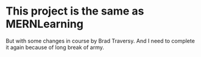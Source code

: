 # This project is the same as MERNLearning

But with some changes in course by Brad Traversy. And I need to complete it again because of long break of army.
